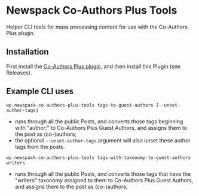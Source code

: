 # Newspack Co-Authors Plus Tools

Helper CLI tools for mass processing content for use with the Co-Authors Plus plugin.

## Installation

First install the [Co-Authors Plus plugin](https://wordpress.org/plugins/co-authors-plus/), and then install this Plugin (see Releases).

## Example CLI uses

`wp newspack-co-authors-plus-tools tags-to-guest-authors [--unset-author-tags]`
- runs through all the public Posts, and converts those tags beginning with "author:" to Co-Authors Plus Guest Authors, and assigns them to the post as (co-)authors;
- the optional `--unset-author-tags` argument will also unset these author tags from the posts.

`wp newspack-co-authors-plus-tools tags-with-taxonomy-to-guest-authors writers`
- runs through all the public Posts, and converts those tags that have the "writers" taxonomy assigned to them to Co-Authors Plus Guest Authors, and assigns them to the post as (co-)authors;
